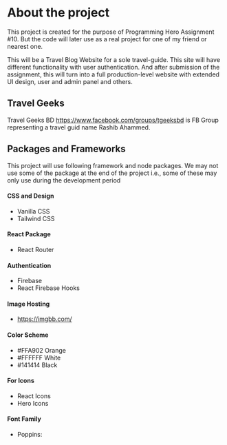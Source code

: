 # About the project

This project is created for the purpose of Programming Hero Assignment #10. But the code will later use as a real project for one of my friend or nearest one.

This will be a Travel Blog Website for a sole travel-guide. This site will have different functionality with user authentication. And after submission of the assignment, this will turn into a full production-level website with extended UI design, user and admin panel and others.

## Travel Geeks

Travel Geeks BD https://www.facebook.com/groups/tgeeksbd is FB Group representing a travel guid name Rashib Ahammed.

## Packages and Frameworks

This project will use following framework and node packages.
We may not use some of the package at the end of the project i.e., some of these may only use during the development period

#### CSS and Design

- Vanilla CSS
- Tailwind CSS

#### React Package

- React Router

#### Authentication

- Firebase
- React Firebase Hooks

#### Image Hosting

- https://imgbb.com/

#### Color Scheme

- #FFA902 Orange
- #FFFFFF White
- #141414 Black

#### For Icons

- React Icons
- Hero Icons

#### Font Family

- Poppins: <link href="https://fonts.googleapis.com/css?family=Poppins" rel="stylesheet">
